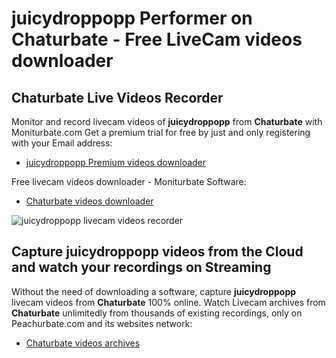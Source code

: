 # juicydroppopp Performer on Chaturbate - Free LiveCam videos downloader

## Chaturbate Live Videos Recorder

Monitor and record livecam videos of **juicydroppopp** from **Chaturbate** with Moniturbate.com
Get a premium trial for free by just and only registering with your Email address:
* [juicydroppopp Premium videos downloader](https://moniturbate.com/request-demo-licence-key.html)

Free livecam videos downloader - Moniturbate Software:
* [Chaturbate videos downloader](https://moniturbate.com/moniturbate-download-software.html)

![juicydroppopp livecam videos recorder](https://peachurnet.com/templates/moniturbate-software.png)


## Capture juicydroppopp videos from the Cloud and watch your recordings on Streaming

Without the need of downloading a software, capture **juicydroppopp** livecam videos from **Chaturbate** 100% online.
Watch Livecam archives from **Chaturbate** unlimitedly from thousands of existing recordings, only on Peachurbate.com and its websites network:
* [Chaturbate videos archives](https://peachurnet.com/)
